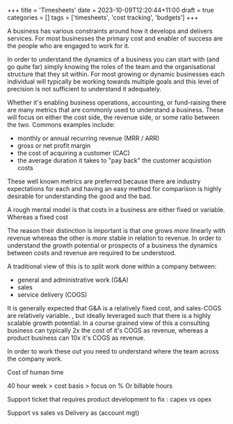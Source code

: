 +++
title = 'Timesheets'
date = 2023-10-09T12:20:44+11:00
draft = true
categories = []
tags = ['timesheets', 'cost tracking', 'budgets']
+++

A business has various constraints around how it develops and delivers services.  For most businesses the primary cost and enabler of success are the people who are engaged to work for it.    

In order to understand the dynamics of a business you can start with (and go quite far) simply knowing the roles of the team and the organisational structure that they sit within.  For most growing or dynamic businesses each individual will typically be working towards multiple goals and this level of precision is not sufficient to understand it adequately. 

Whether it's enabling business operations, accounting, or fund-raising there are many metrics that are commonly used to understand a business.  These will focus on either the cost side, the revenue side, or some ratio between the two.  Commons examples include: 

- monthly or annual recurring revenue (MRR / ARR) 
- gross or net profit margin 
- the cost of acquiring a customer (CAC)
- the average duration it takes to "pay back" the customer acquistion costs 

These well known metrics are preferred because there are industry expectations for each and having an easy method for comparison is highly desirable for understanding the good and the bad. 

A rough mental model is that costs in a business are either fixed or variable.  Whereas a fixed cost 

The reason their distinction is important is that one grows *more* linearly with revenue whereas the other is *more* stable in relation to revenue.  In order to understand the growth potential or prospects of a business the dynamics between costs and revenue are required to be understood.  

A traditional view of this is to split work done within a company between:
- general and administrative work (G&A)
- sales
- service delivery (COGS)

It is generally expected that G&A is a relatively fixed cost, and sales-COGS are relatively variable.  , but ideally leveraged such that there is a highly scalable growth potential.  In a course grained view of this a consulting business can typically 2x the cost of it's COGS as revenue, whereas a product business can 10x it's COGS as revenue.   


In order to work these out you need to understand where the team across the company work.


Cost of human time

40 hour week > cost basis > focus on %
Or billable hours

Support ticket that requires product development to fix : capex vs opex

Support vs sales vs Delivery as (account mgt)
